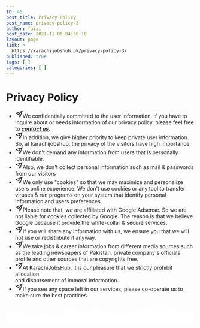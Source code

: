 ```yaml
---
ID: 45
post_title: Privacy Policy
post_name: privacy-policy-3
author: faizi
post_date: 2021-11-06 04:36:10
layout: page
link: >
  https://karachijobshub.pk/privacy-policy-3/
published: true
tags: [ ]
categories: [ ]
---
```

<!-- wp:kadence/rowlayout {"uniqueID":"_388945-f9","columns":1,"columnGutter":"wide","colLayout":"equal","maxWidth":1120,"topPadding":60,"bottomPadding":53,"bgColor":"#eeeeee","align":"center","verticalAlignment":"middle","bottomSep":"mtns","bottomSepHeight":120,"tabletPadding":["","","",""],"tabletBackground":[{"enable":false,"bgColor":"","bgImg":"","bgImgID":"","bgImgSize":"cover","bgImgPosition":"center center","bgImgAttachment":"scroll","bgImgRepeat":"no-repeat","forceOverDesk":false}],"tabletOverlay":[{"enable":false,"currentOverlayTab":"normal","overlay":"","overlaySecond":"#00B5E2","overlayGradLoc":0,"overlayGradLocSecond":100,"overlayGradType":"linear","overlayGradAngle":180,"overlayBgImg":"","overlayBgImgID":"","overlayBgImgSize":"cover","overlayBgImgPosition":"center center","overlayBgImgAttachment":"scroll","overlayBgImgRepeat":"no-repeat","overlayOpacity":30,"overlayBlendMod":"none"}],"mobileBackground":[{"enable":false,"bgColor":"","bgImg":"","bgImgID":"","bgImgSize":"cover","bgImgPosition":"center center","bgImgAttachment":"scroll","bgImgRepeat":"no-repeat","forceOverDesk":false}],"mobileOverlay":[{"enable":false,"currentOverlayTab":"normal","overlay":"","overlaySecond":"#00B5E2","overlayGradLoc":0,"overlayGradLocSecond":100,"overlayGradType":"linear","overlayGradAngle":180,"overlayBgImg":"","overlayBgImgID":"","overlayBgImgSize":"cover","overlayBgImgPosition":"center center","overlayBgImgAttachment":"scroll","overlayBgImgRepeat":"no-repeat","overlayOpacity":30,"overlayBlendMod":"none"}],"backgroundSlider":[{"bgColor":"","bgImg":"","bgImgID":""}],"backgroundSliderSettings":[{"arrowStyle":"none","dotStyle":"dark","autoPlay":true,"speed":7000,"fade":true,"tranSpeed":400}],"backgroundVideo":[{"youTube":"","local":"","localID":"","vimeo":"","ratio":"16/9","btns":false,"loop":true,"mute":true}]} -->
<div class="wp-block-kadence-rowlayout aligncenter"><div id="kt-layout-id_388945-f9" class="kt-row-layout-inner kt-row-has-bg kt-layout-id_388945-f9"><div class="kt-row-column-wrap kt-has-1-columns kt-gutter-wide kt-v-gutter-default kt-row-valign-middle kt-row-layout-equal kt-tab-layout-inherit kt-m-colapse-left-to-right kt-mobile-layout-row"><!-- wp:kadence/column {"uniqueID":"_bade55-21"} -->
<div class="wp-block-kadence-column inner-column-1 kadence-column_bade55-21"><div class="kt-inside-inner-col"><!-- wp:kadence/advancedheading {"level":1,"uniqueID":"_c3b9ef-2e","color":"#889d2e","size":30,"lineHeight":40,"typography":"Playfair Display","googleFont":true,"fontSubset":"latin","fontVariant":"900italic","fontWeight":"900","fontStyle":"italic","markSize":["","",""],"markLineHeight":["","",""],"markPadding":[0,0,0,0],"colorClass":""} -->
<h1 class="kt-adv-heading_c3b9ef-2e wp-block-kadence-advancedheading" data-kb-block="kb-adv-heading_c3b9ef-2e">Privacy Policy</h1>
<!-- /wp:kadence/advancedheading -->

<!-- wp:kadence/iconlist {"items":[{"icon":"fe_send","link":"","target":"_self","size":20,"text":"We confidentially committed to the user information. If you have to inquire about or needs information of our privacy policy, please feel free to \u003ca href=\u0022https://karachijobshub.pk/contact-us/\u0022 target=\u0022_blank\u0022 rel=\u0022noreferrer noopener\u0022\u003e\u003cem\u003e\u003cstrong\u003econtact us\u003c/strong\u003e\u003c/em\u003e\u003c/a\u003e.","width":2,"color":"","background":"","border":"","borderRadius":0,"borderWidth":1,"padding":5,"style":"default"},{"icon":"fe_send","link":"","target":"_self","size":20,"text":"In addition, we give higher priority to keep private user information.\u003cbr\u003eSo, at karachijobshub, the privacy of the visitors have high importance","width":2,"color":"","background":"","border":"","borderRadius":0,"borderWidth":1,"padding":5,"style":"default"},{"icon":"fe_send","link":"","target":"_self","size":20,"text":"We don't demand any information from users that is personally identifiable.","width":2,"color":"","background":"","border":"","borderRadius":0,"borderWidth":1,"padding":5,"style":"default"},{"icon":"fe_send","link":"","target":"_self","size":20,"text":"Also, we don't collect personal information such as mail \u0026amp; passwords from our visitors","width":2,"color":"","background":"","border":"","borderRadius":0,"borderWidth":1,"padding":5,"style":"default"},{"icon":"fe_send","link":"","target":"_self","size":20,"text":"We only use \u0022cookies\u0022 so that we may maximize and personalize users online experience. We don't use cookies or any tool to transfer viruses \u0026amp; run programs on your system that identify personal information and users preferences.","width":2,"color":"","background":"","border":"","borderRadius":0,"borderWidth":1,"padding":5,"style":"default"},{"icon":"fe_send","link":"","target":"_self","size":20,"text":"Please note that, we are affiliated with Google Adsense. So we are not liable for cookies collected by Google. The reason is that we believe Google because it provide the white-collar \u0026amp; secure services.","width":2,"color":"","background":"","border":"","borderRadius":0,"borderWidth":1,"padding":5,"style":"default"},{"icon":"fe_send","link":"","target":"_self","size":20,"text":"If you will share any information with us, we ensure you that we will not use or redistribute it anyway.","width":2,"color":"","background":"","border":"","borderRadius":0,"borderWidth":1,"padding":5,"style":"default"},{"icon":"fe_send","link":"","target":"_self","size":20,"text":"We take jobs \u0026amp; career information from different media sources such as the leading newspapers of Pakistan, private company's officials profile and other sources that are copyrights free.","width":2,"color":"","background":"","border":"","borderRadius":0,"borderWidth":1,"padding":5,"style":"default"},{"icon":"fe_send","link":"","target":"_self","size":20,"text":"At KarachiJobsHub, it is our pleasure that we strictly prohibit allocation\u003cbr\u003eand disbursement of immoral information.","width":2,"color":"","background":"","border":"","borderRadius":0,"borderWidth":1,"padding":5,"style":"default"},{"icon":"fe_send","link":"","target":"_self","size":20,"text":"If you see any space left in our services, please co-operate us to make sure the best practices.","width":2,"color":"","background":"","border":"","borderRadius":0,"borderWidth":1,"padding":5,"style":"default"}],"listStyles":[{"size":[22,"",""],"sizeType":"px","lineHeight":["","",""],"lineType":"px","letterSpacing":"","family":"","google":false,"style":"","weight":"","variant":"","subset":"","loadGoogle":true,"color":"","textTransform":""}],"listCount":10,"listGap":30,"uniqueID":"_60a42b-ac","listMargin":["10","10","10","20"],"iconAlign":"top"} -->
<div class="wp-block-kadence-iconlist kt-svg-icon-list-items kt-svg-icon-list-items_60a42b-ac kt-svg-icon-list-columns-1 alignnone kt-list-icon-aligntop"><ul class="kt-svg-icon-list"><li class="kt-svg-icon-list-style-default kt-svg-icon-list-item-wrap kt-svg-icon-list-item-0"><div style="display:inline-flex;justify-content:center;align-items:center" class="kt-svg-icon-list-single kt-svg-icon-list-single-fe_send"><svg style="display:inline-block;vertical-align:middle" viewbox="0 0 24 24" height="20" width="20" fill="none" stroke="currentColor" xmlns="http://www.w3.org/2000/svg" stroke-width="2" stroke-linecap="round" stroke-linejoin="round" aria-hidden="true"><line x1="22" y1="2" x2="11" y2="13"></line><polygon points="22 2 15 22 11 13 2 9 22 2"></polygon></svg></div><span class="kt-svg-icon-list-text">We confidentially committed to the user information. If you have to inquire about or needs information of our privacy policy, please feel free to <a href="https://karachijobshub.pk/contact-us/" target="_blank" rel="noreferrer noopener"><em><strong>contact us</strong></em></a>.</span></li><li class="kt-svg-icon-list-style-default kt-svg-icon-list-item-wrap kt-svg-icon-list-item-1"><div style="display:inline-flex;justify-content:center;align-items:center" class="kt-svg-icon-list-single kt-svg-icon-list-single-fe_send"><svg style="display:inline-block;vertical-align:middle" viewbox="0 0 24 24" height="20" width="20" fill="none" stroke="currentColor" xmlns="http://www.w3.org/2000/svg" stroke-width="2" stroke-linecap="round" stroke-linejoin="round" aria-hidden="true"><line x1="22" y1="2" x2="11" y2="13"></line><polygon points="22 2 15 22 11 13 2 9 22 2"></polygon></svg></div><span class="kt-svg-icon-list-text">In addition, we give higher priority to keep private user information.<br>So, at karachijobshub, the privacy of the visitors have high importance</span></li><li class="kt-svg-icon-list-style-default kt-svg-icon-list-item-wrap kt-svg-icon-list-item-2"><div style="display:inline-flex;justify-content:center;align-items:center" class="kt-svg-icon-list-single kt-svg-icon-list-single-fe_send"><svg style="display:inline-block;vertical-align:middle" viewbox="0 0 24 24" height="20" width="20" fill="none" stroke="currentColor" xmlns="http://www.w3.org/2000/svg" stroke-width="2" stroke-linecap="round" stroke-linejoin="round" aria-hidden="true"><line x1="22" y1="2" x2="11" y2="13"></line><polygon points="22 2 15 22 11 13 2 9 22 2"></polygon></svg></div><span class="kt-svg-icon-list-text">We don't demand any information from users that is personally identifiable.</span></li><li class="kt-svg-icon-list-style-default kt-svg-icon-list-item-wrap kt-svg-icon-list-item-3"><div style="display:inline-flex;justify-content:center;align-items:center" class="kt-svg-icon-list-single kt-svg-icon-list-single-fe_send"><svg style="display:inline-block;vertical-align:middle" viewbox="0 0 24 24" height="20" width="20" fill="none" stroke="currentColor" xmlns="http://www.w3.org/2000/svg" stroke-width="2" stroke-linecap="round" stroke-linejoin="round" aria-hidden="true"><line x1="22" y1="2" x2="11" y2="13"></line><polygon points="22 2 15 22 11 13 2 9 22 2"></polygon></svg></div><span class="kt-svg-icon-list-text">Also, we don't collect personal information such as mail &amp; passwords from our visitors</span></li><li class="kt-svg-icon-list-style-default kt-svg-icon-list-item-wrap kt-svg-icon-list-item-4"><div style="display:inline-flex;justify-content:center;align-items:center" class="kt-svg-icon-list-single kt-svg-icon-list-single-fe_send"><svg style="display:inline-block;vertical-align:middle" viewbox="0 0 24 24" height="20" width="20" fill="none" stroke="currentColor" xmlns="http://www.w3.org/2000/svg" stroke-width="2" stroke-linecap="round" stroke-linejoin="round" aria-hidden="true"><line x1="22" y1="2" x2="11" y2="13"></line><polygon points="22 2 15 22 11 13 2 9 22 2"></polygon></svg></div><span class="kt-svg-icon-list-text">We only use "cookies" so that we may maximize and personalize users online experience. We don't use cookies or any tool to transfer viruses &amp; run programs on your system that identify personal information and users preferences.</span></li><li class="kt-svg-icon-list-style-default kt-svg-icon-list-item-wrap kt-svg-icon-list-item-5"><div style="display:inline-flex;justify-content:center;align-items:center" class="kt-svg-icon-list-single kt-svg-icon-list-single-fe_send"><svg style="display:inline-block;vertical-align:middle" viewbox="0 0 24 24" height="20" width="20" fill="none" stroke="currentColor" xmlns="http://www.w3.org/2000/svg" stroke-width="2" stroke-linecap="round" stroke-linejoin="round" aria-hidden="true"><line x1="22" y1="2" x2="11" y2="13"></line><polygon points="22 2 15 22 11 13 2 9 22 2"></polygon></svg></div><span class="kt-svg-icon-list-text">Please note that, we are affiliated with Google Adsense. So we are not liable for cookies collected by Google. The reason is that we believe Google because it provide the white-collar &amp; secure services.</span></li><li class="kt-svg-icon-list-style-default kt-svg-icon-list-item-wrap kt-svg-icon-list-item-6"><div style="display:inline-flex;justify-content:center;align-items:center" class="kt-svg-icon-list-single kt-svg-icon-list-single-fe_send"><svg style="display:inline-block;vertical-align:middle" viewbox="0 0 24 24" height="20" width="20" fill="none" stroke="currentColor" xmlns="http://www.w3.org/2000/svg" stroke-width="2" stroke-linecap="round" stroke-linejoin="round" aria-hidden="true"><line x1="22" y1="2" x2="11" y2="13"></line><polygon points="22 2 15 22 11 13 2 9 22 2"></polygon></svg></div><span class="kt-svg-icon-list-text">If you will share any information with us, we ensure you that we will not use or redistribute it anyway.</span></li><li class="kt-svg-icon-list-style-default kt-svg-icon-list-item-wrap kt-svg-icon-list-item-7"><div style="display:inline-flex;justify-content:center;align-items:center" class="kt-svg-icon-list-single kt-svg-icon-list-single-fe_send"><svg style="display:inline-block;vertical-align:middle" viewbox="0 0 24 24" height="20" width="20" fill="none" stroke="currentColor" xmlns="http://www.w3.org/2000/svg" stroke-width="2" stroke-linecap="round" stroke-linejoin="round" aria-hidden="true"><line x1="22" y1="2" x2="11" y2="13"></line><polygon points="22 2 15 22 11 13 2 9 22 2"></polygon></svg></div><span class="kt-svg-icon-list-text">We take jobs &amp; career information from different media sources such as the leading newspapers of Pakistan, private company's officials profile and other sources that are copyrights free.</span></li><li class="kt-svg-icon-list-style-default kt-svg-icon-list-item-wrap kt-svg-icon-list-item-8"><div style="display:inline-flex;justify-content:center;align-items:center" class="kt-svg-icon-list-single kt-svg-icon-list-single-fe_send"><svg style="display:inline-block;vertical-align:middle" viewbox="0 0 24 24" height="20" width="20" fill="none" stroke="currentColor" xmlns="http://www.w3.org/2000/svg" stroke-width="2" stroke-linecap="round" stroke-linejoin="round" aria-hidden="true"><line x1="22" y1="2" x2="11" y2="13"></line><polygon points="22 2 15 22 11 13 2 9 22 2"></polygon></svg></div><span class="kt-svg-icon-list-text">At KarachiJobsHub, it is our pleasure that we strictly prohibit allocation<br>and disbursement of immoral information.</span></li><li class="kt-svg-icon-list-style-default kt-svg-icon-list-item-wrap kt-svg-icon-list-item-9"><div style="display:inline-flex;justify-content:center;align-items:center" class="kt-svg-icon-list-single kt-svg-icon-list-single-fe_send"><svg style="display:inline-block;vertical-align:middle" viewbox="0 0 24 24" height="20" width="20" fill="none" stroke="currentColor" xmlns="http://www.w3.org/2000/svg" stroke-width="2" stroke-linecap="round" stroke-linejoin="round" aria-hidden="true"><line x1="22" y1="2" x2="11" y2="13"></line><polygon points="22 2 15 22 11 13 2 9 22 2"></polygon></svg></div><span class="kt-svg-icon-list-text">If you see any space left in our services, please co-operate us to make sure the best practices.</span></li></ul></div>
<!-- /wp:kadence/iconlist -->

<!-- wp:kadence/advancedbtn {"hAlign":"left","btnCount":0,"uniqueID":"_716800-77","btns":[{"text":["Individually"],"link":"","target":"_self","size":18,"paddingBT":"","paddingLR":"","color":"#ffffff","background":"#abb8c3","border":"#abb8c3","borderRadius":3,"borderWidth":2,"colorHover":"#ffffff","backgroundHover":"#313131","borderHover":"#313131","icon":"","iconSide":"right","iconHover":false,"btnSize":"custom"},{"text":"","link":"","target":"_self","size":18,"paddingBT":"","paddingLR":"","color":"#555555","background":"transparent","border":"#555555","borderRadius":3,"borderWidth":2,"colorHover":"#ffffff","backgroundHover":"#444444","borderHover":"#444444","icon":"","iconSide":"right","iconHover":false,"btnSize":"custom"},{"text":"","link":"","target":"_self","size":18,"paddingBT":"","paddingLR":"","color":"#555555","background":"transparent","border":"#555555","borderRadius":3,"borderWidth":2,"colorHover":"#ffffff","backgroundHover":"#444444","borderHover":"#444444","icon":"","iconSide":"right","iconHover":false,"btnSize":"custom"}],"typography":"Montserrat","googleFont":true,"fontSubset":"latin","fontVariant":"500","fontWeight":"500"} -->
<div class="wp-block-kadence-advancedbtn kt-btn-align-left kt-btn-tablet-align-inherit kt-btn-mobile-align-inherit kt-btns-wrap kt-btns_716800-77"></div>
<!-- /wp:kadence/advancedbtn --></div></div>
<!-- /wp:kadence/column --></div><div class="kt-row-layout-bottom-sep kt-row-sep-type-mtns"><svg style="fill:#ffffff" viewbox="0 0 1000 100" preserveaspectratio="none"><path d="M1000,50l-182.69,-45.286l-292.031,61.197l-190.875,-41.075l-143.748,28.794l-190.656,-23.63l0,70l1000,0l0,-50Z" style="opacity:0.4"></path><path d="M1000,57l-152.781,-22.589l-214.383,19.81l-159.318,-21.471l-177.44,25.875l-192.722,5.627l-103.356,-27.275l0,63.023l1000,0l0,-43Z"></path></svg></div></div></div>
<!-- /wp:kadence/rowlayout -->

<!-- wp:spacer {"height":74} -->
<div style="height:74px" aria-hidden="true" class="wp-block-spacer"></div>
<!-- /wp:spacer -->